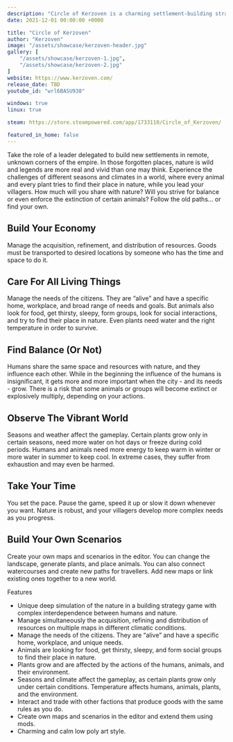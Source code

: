 ```yaml
---
description: "Circle of Kerzoven is a charming settlement-building strategy game paired with a rich simulation experience. Every animal and plant tries to find their place in nature while you lead your villagers to their future. Expand to different regions and trade with local factions to gain needed resources."
date: 2021-12-01 00:00:00 +0000

title: "Circle of Kerzoven"
author: "Kerzoven"
image: "/assets/showcase/kerzoven-header.jpg"
gallery: [
	"/assets/showcase/kerzoven-1.jpg",
	"/assets/showcase/kerzoven-2.jpg"
]
website: https://www.kerzoven.com/
release_date: TBD
youtube_id: "wrl6BASU938"

windows: true
linux: true

steam: https://store.steampowered.com/app/1733110/Circle_of_Kerzoven/

featured_in_home: false
---
```


Take the role of a leader delegated to build new settlements in remote, unknown corners of the empire. In those forgotten places, nature is wild and legends are more real and vivid than one may think. Experience the challenges of different seasons and climates in a world, where every animal and every plant tries to find their place in nature, while you lead your villagers. How much will you share with nature? Will you strive for balance or even enforce the extinction of certain animals? Follow the old paths… or find your own.

## Build Your Economy
Manage the acquisition, refinement, and distribution of resources. Goods must be transported to desired locations by someone who has the time and space to do it.

## Care For All Living Things
Manage the needs of the citizens. They are “alive” and have a specific home, workplace, and broad range of needs and goals. But animals also look for food, get thirsty, sleepy, form groups, look for social interactions, and try to find their place in nature. Even plants need water and the right temperature in order to survive.

## Find Balance (Or Not)
Humans share the same space and resources with nature, and they influence each other. While in the beginning the influence of the humans is insignificant, it gets more and more important when the city - and its needs - grow. There is a risk that some animals or groups will become extinct or explosively multiply, depending on your actions.

## Observe The Vibrant World
Seasons and weather affect the gameplay. Certain plants grow only in certain seasons, need more water on hot days or freeze during cold periods. Humans and animals need more energy to keep warm in winter or more water in summer to keep cool. In extreme cases, they suffer from exhaustion and may even be harmed.

## Take Your Time
You set the pace. Pause the game, speed it up or slow it down whenever you want. Nature is robust, and your villagers develop more complex needs as you progress.

## Build Your Own Scenarios
Create your own maps and scenarios in the editor. You can change the landscape, generate plants, and place animals. You can also connect watercourses and create new paths for travellers. Add new maps or link existing ones together to a new world.

Features
- Unique deep simulation of the nature in a building strategy game with complex interdependence between humans and nature.
- Manage simultaneously the acquisition, refining and distribution of resources on multiple maps in different climatic conditions.
- Manage the needs of the citizens. They are “alive” and have a specific home, workplace, and unique needs.
- Animals are looking for food, get thirsty, sleepy, and form social groups to find their place in nature.
- Plants grow and are affected by the actions of the humans, animals, and their environment.
- Seasons and climate affect the gameplay, as certain plants grow only under certain conditions. Temperature affects humans, animals, plants, and the environment.
- Interact and trade with other factions that produce goods with the same rules as you do.
- Create own maps and scenarios in the editor and extend them using mods.
- Charming and calm low poly art style.